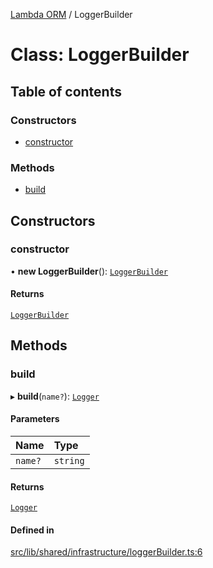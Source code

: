 [Lambda ORM](../README.md) / LoggerBuilder

# Class: LoggerBuilder

## Table of contents

### Constructors

- [constructor](LoggerBuilder.md#constructor)

### Methods

- [build](LoggerBuilder.md#build)

## Constructors

### constructor

• **new LoggerBuilder**(): [`LoggerBuilder`](LoggerBuilder.md)

#### Returns

[`LoggerBuilder`](LoggerBuilder.md)

## Methods

### build

▸ **build**(`name?`): [`Logger`](Logger.md)

#### Parameters

| Name | Type |
| :------ | :------ |
| `name?` | `string` |

#### Returns

[`Logger`](Logger.md)

#### Defined in

[src/lib/shared/infrastructure/loggerBuilder.ts:6](https://github.com/lambda-orm/lambdaorm-base/blob/e8b9826/src/lib/shared/infrastructure/loggerBuilder.ts#L6)
